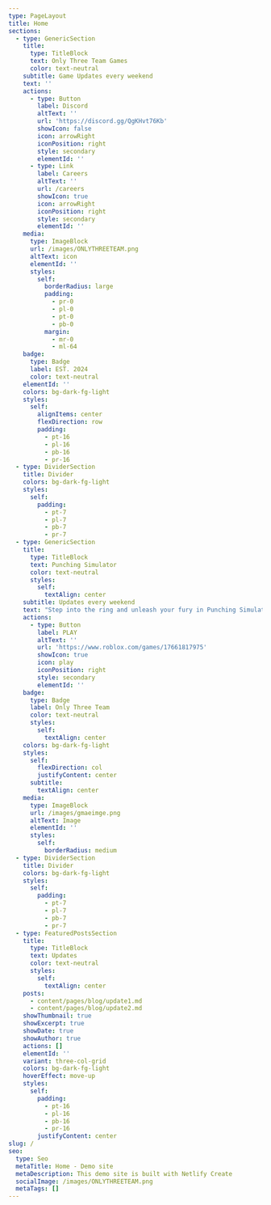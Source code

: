 ```yaml
---
type: PageLayout
title: Home
sections:
  - type: GenericSection
    title:
      type: TitleBlock
      text: Only Three Team Games
      color: text-neutral
    subtitle: Game Updates every weekend
    text: ''
    actions:
      - type: Button
        label: Discord
        altText: ''
        url: 'https://discord.gg/QgKHvt76Kb'
        showIcon: false
        icon: arrowRight
        iconPosition: right
        style: secondary
        elementId: ''
      - type: Link
        label: Careers
        altText: ''
        url: /careers
        showIcon: true
        icon: arrowRight
        iconPosition: right
        style: secondary
        elementId: ''
    media:
      type: ImageBlock
      url: /images/ONLYTHREETEAM.png
      altText: icon
      elementId: ''
      styles:
        self:
          borderRadius: large
          padding:
            - pr-0
            - pl-0
            - pt-0
            - pb-0
          margin:
            - mr-0
            - ml-64
    badge:
      type: Badge
      label: EST. 2024
      color: text-neutral
    elementId: ''
    colors: bg-dark-fg-light
    styles:
      self:
        alignItems: center
        flexDirection: row
        padding:
          - pt-16
          - pl-16
          - pb-16
          - pr-16
  - type: DividerSection
    title: Divider
    colors: bg-dark-fg-light
    styles:
      self:
        padding:
          - pt-7
          - pl-7
          - pb-7
          - pr-7
  - type: GenericSection
    title:
      type: TitleBlock
      text: Punching Simulator
      color: text-neutral
      styles:
        self:
          textAlign: center
    subtitle: Updates every weekend
    text: "Step into the ring and unleash your fury in Punching Simulator! \U0001F94A\U0001F4A5 Train your fists of steel, get stronger, and rise through the ranks to dominate other players! Smash through walls, take down opponents, and hone your skills in intense training sessions. Customize your fighter, earn epic rewards, and climb the leaderboards! \U0001F31F\n"
    actions:
      - type: Button
        label: PLAY
        altText: ''
        url: 'https://www.roblox.com/games/17661817975'
        showIcon: true
        icon: play
        iconPosition: right
        style: secondary
        elementId: ''
    badge:
      type: Badge
      label: Only Three Team
      color: text-neutral
      styles:
        self:
          textAlign: center
    colors: bg-dark-fg-light
    styles:
      self:
        flexDirection: col
        justifyContent: center
      subtitle:
        textAlign: center
    media:
      type: ImageBlock
      url: /images/gmaeimge.png
      altText: Image
      elementId: ''
      styles:
        self:
          borderRadius: medium
  - type: DividerSection
    title: Divider
    colors: bg-dark-fg-light
    styles:
      self:
        padding:
          - pt-7
          - pl-7
          - pb-7
          - pr-7
  - type: FeaturedPostsSection
    title:
      type: TitleBlock
      text: Updates
      color: text-neutral
      styles:
        self:
          textAlign: center
    posts:
      - content/pages/blog/update1.md
      - content/pages/blog/update2.md
    showThumbnail: true
    showExcerpt: true
    showDate: true
    showAuthor: true
    actions: []
    elementId: ''
    variant: three-col-grid
    colors: bg-dark-fg-light
    hoverEffect: move-up
    styles:
      self:
        padding:
          - pt-16
          - pl-16
          - pb-16
          - pr-16
        justifyContent: center
slug: /
seo:
  type: Seo
  metaTitle: Home - Demo site
  metaDescription: This demo site is built with Netlify Create
  socialImage: /images/ONLYTHREETEAM.png
  metaTags: []
---
```

